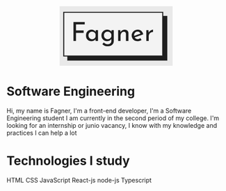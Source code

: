 <p align="center">
  <img src="https://github.com/fagner121212/assets/blob/main/Fagner.PNG?raw=true">
</p>

# Software Engineering

 Hi, my name is Fagner, I'm a front-end developer, I'm a Software Engineering student
I am currently in the second period of my college.
 I'm looking for an internship or junio vacancy, I know with my knowledge and practices
I can help a lot
 
 # Technologies I study
 
 HTML
 CSS
 JavaScript
 React-js
 node-js
 Typescript
 
